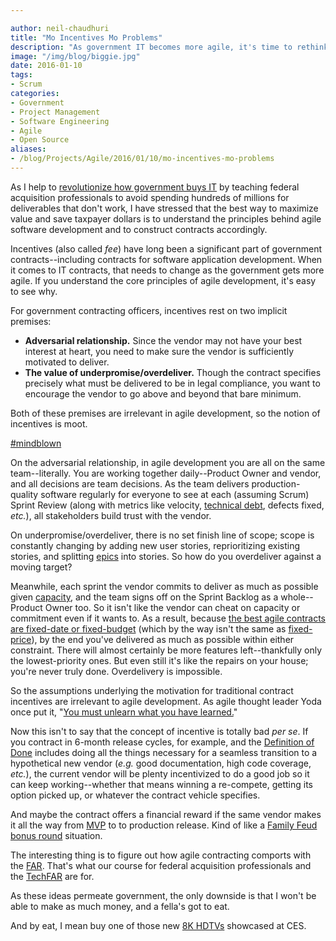 ```yaml
---

author: neil-chaudhuri
title: "Mo Incentives Mo Problems"
description: "As government IT becomes more agile, it's time to rethink incentives in contracts."
image: "/img/blog/biggie.jpg"
date: 2016-01-10
tags:
- Scrum
categories: 
- Government
- Project Management
- Software Engineering
- Agile
- Open Source
aliases:
- /blog/Projects/Agile/2016/01/10/mo-incentives-mo-problems
---
```


As I help to [revolutionize how government buys IT](/blog/all-we-do-is-win-win-win) 
by teaching federal acquisition professionals to avoid spending hundreds of millions for 
deliverables that don't work, I have stressed that the best  way to maximize value and save taxpayer dollars is to 
understand the principles behind agile software development and to construct contracts accordingly. 

Incentives (also called *fee*) have long been a significant part of government contracts--including contracts for software application 
development. When it comes to IT contracts, that needs to change as the government gets more agile. If you understand
the core principles of agile development, it's easy to see why.

For government contracting officers, incentives rest on two implicit premises:

* **Adversarial relationship.** Since the vendor may not have your best interest at heart, you need to make sure the vendor 
is sufficiently motivated to deliver.
* **The value of underpromise/overdeliver.** Though the contract specifies precisely what must be delivered to be in legal 
compliance, you want to encourage the vendor to go above and beyond that bare minimum.

Both of these premises are irrelevant in agile development, so the notion of incentives is moot. 

[#mindblown](https://twitter.com/search?q=%23mindblown&src=typd)

On the adversarial relationship, in agile development you are all on the same team--literally. You are working together 
daily--Product Owner and vendor, and all decisions are team decisions. As the team delivers production-quality software 
regularly for everyone to see at each (assuming Scrum) Sprint Review (along with metrics like velocity, 
[technical debt](https://www.scrumalliance.org/community/articles/2013/july/managing-technical-debt), 
defects fixed, *etc.*), all stakeholders build trust with the vendor.

On underpromise/overdeliver, there is no set finish line of scope; scope is constantly changing by adding new user stories, 
reprioritizing existing stories, and splitting [epics](https://www.scrumalliance.org/community/articles/2014/march/stories-versus-themes-versus-epics) 
into stories. So how do you overdeliver against a moving target? 

Meanwhile, each sprint the vendor commits to deliver as much as possible given [capacity](https://www.scrumalliance.org/community/articles/2007/august/perfect-planning), 
and the team signs off on the 
Sprint Backlog as a whole--Product Owner too. So it isn't like the vendor can cheat on capacity or commitment even if it 
wants to. As a result, because [the best agile contracts are fixed-date or fixed-budget](http://www.innolution.com/blog/three-key-agile-risk-management-activities)
(which by the way isn't the same as [fixed-price](https://www.scrumalliance.org/community/articles/2014/march/good-bad-and-ugly-of-agile-fixed-price-contracts)), 
by the end you've delivered as much as possible within either constraint. 
There will almost certainly be more features left--thankfully only the lowest-priority ones. But even still it's like 
the repairs on your house; you're never truly done. Overdelivery is impossible.

So the assumptions underlying the motivation for traditional contract incentives are irrelevant to agile development. 
As agile thought leader Yoda once put it, "[You must unlearn what you have learned.](https://www.youtube.com/watch?v=z4jeREy7Pbc)"

Now this isn't to say that the concept of incentive is totally bad *per se*. If you contract in 6-month release cycles, 
for example, and the [Definition of Done](https://www.scrumalliance.org/community/articles/2008/september/definition-of-done-a-reference) 
includes doing all the things necessary for a seamless transition to a hypothetical new vendor (*e.g.* good documentation, 
high code coverage, *etc.*), the current vendor will be plenty incentivized to do a good job so it can keep working--whether that means
winning a re-compete, getting its option picked up, or whatever the contract vehicle specifies. 

And maybe the contract offers a financial reward if the same vendor makes it all the way from [MVP](http://leanstack.com/minimum-viable-product/) 
to to production release. Kind of like a [Family Feud bonus round](https://www.youtube.com/watch?v=Hm2HdJkgRWI) situation.

The interesting thing is to figure out how agile contracting comports with the 
[FAR](https://www.acquisition.gov/?q=browsefar). That's what our course for federal acquisition professionals and the 
[TechFAR](https://github.com/usds/playbook/blob/gh-pages/_includes/techfar-online.md) are for.

As these ideas permeate government, the only downside is that I won't be able to make as much money, and a fella's got to eat.

And by eat, I mean buy one of those new [8K HDTVs](http://www.wired.com/2016/01/8k-tvs-coming-to-market/) showcased at CES.







